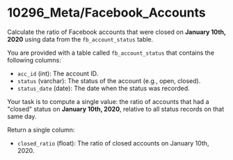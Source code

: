 # 10296_Meta/Facebook_Accounts

Calculate the ratio of Facebook accounts that were closed on **January 10th, 2020** using data from the `fb_account_status` table.

You are provided with a table called `fb_account_status` that contains the following columns:

- `acc_id` (int): The account ID.
- `status` (varchar): The status of the account (e.g., open, closed).
- `status_date` (date): The date when the status was recorded.

Your task is to compute a single value: the ratio of accounts that had a "closed" status on **January 10th, 2020**, relative to all status records on that same day.

Return a single column:
- `closed_ratio` (float): The ratio of closed accounts on January 10th, 2020.
